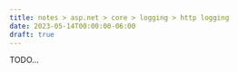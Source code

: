 ```yaml
---
title: notes > asp.net > core > logging > http logging
date: 2023-05-14T00:00:00-06:00
draft: true
---
```


TODO...
